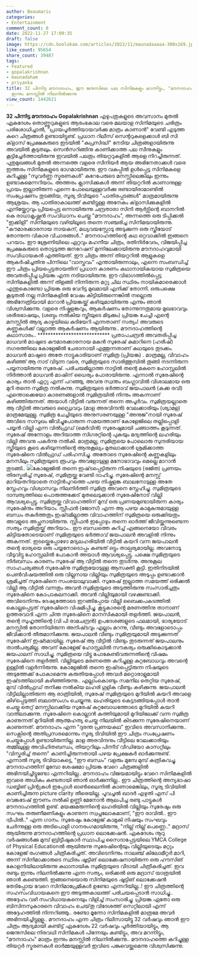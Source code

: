 ```yaml
---
author: Beaumaris
categories:
- Entertainment
comment_count: 0
date: 2022-11-27 17:09:35
draft: false
image: https://cdn.boolokam.com/articles/2022/11/maunadaaaaa-300x169.jpg
like_count: 95654
share_count: 39487
tags:
- Featured
- gopalakrishnan
- maunadaham
- priyanka
title: 32 പിന്നിട്ട മൗനദാഹം, ഈ ജനുസിലെ പല സിനിമകളും മറന്നിട്ടും, "മൗനദാഹം" മാത്രം
  ഇന്നും മനസ്സിൽ നിലനിൽക്കുന്നു
view_count: 1442621
---
```


**32 പിന്നിട്ട മൗനദാഹം** **Gopalakrishnan** എഴുപതുകളുടെ അവസാനം മുതൽ ഏകദേശം തൊണ്ണൂറുകളുടെ ആരംഭകാല വരെ മലയാള സിനിമയുടെ ചരിത്രം പരിശോധിച്ചാൽ, "പ്രായപൂർത്തിയായവർക്കു മാത്രം കാണാൻ" വേണ്ടി എടുത്ത കുറെ ചിത്രങ്ങൾ ഉണ്ടായിട്ടുണ്ട്. പ്രധാന റിലീസ് സെന്ററുകളെക്കാൾ ബി സി ക്‌ളാസ് പ്രേക്ഷകരുടെ ഇടയിൽ "കുപ്രസിദ്ധി" നേടിയ ചിത്രങ്ങളായിരുന്നു അവയിൽ കൂടുതലും. സെൻസറിങ്ങിനു കാണിക്കാത്ത പല സീനുകളും കൂട്ടിച്ചേർത്തായിരുന്നു ഇവയിൽ പലതും തിയറ്ററുകളിൽ ആളെ നിറച്ചിരുന്നത്. പുതുമുഖങ്ങൾ മുതൽ അന്നത്തെ വളരെ സീനിയർ ആയ അഭിനേതാക്കൾ വരെ ഇത്തരം സിനിമകളുടെ ഭാഗമായിരുന്നു. ഈ വകുപ്പിൽ ഉൾപ്പെട്ട സിനിമകളെ കുറിച്ചുള്ള "സുവർണ്ണ സ്മരണകൾ" കുറേപേരുടെ മനസ്സിലെങ്കിലും ഇന്നും ഉണ്ടാകുമെന്നറിയാം. അത്തരം ക്ലാസിക്കുകൾ അന്ന് തിയറ്ററിൽ കാണാനുള്ള പ്രായം ഇല്ലാതിരുന്ന എന്നെ പോലെയുള്ളവർക്കു രണ്ടായിരാമാണ്ടിൽ സംപ്രേഷണം തുടങ്ങിയ, സൂര്യ ടിവിയുടെ "പാതിരപ്പടങ്ങൾ" മാത്രമായിരുന്നു ആശ്രയം. ആ പാതിരാകാലത്ത് കണ്ടിട്ടുള്ള അനേകം ക്‌ളാസിക്കുകളിൽ എനിയ്ക്കേറ്റവും പ്രിയപ്പെട്ട ഒന്നായിരുന്നു ചന്ദ്രതാരാ സിനി ആർട്സിന്റെ ബാനറിൽ കെ രാധാകൃഷ്ണൻ സംവിധാനം ചെയ്ത "മൗനദാഹം", അന്നത്തെ ഒരു ടിപ്പിക്കൽ "ഇക്കിളി" സിനിമയുടെ വഴിയിലൂടെ തന്നെ സഞ്ചരിച്ച സിനിമയായിരുന്നു. "കൗമാരക്കാരനായ നായകന്, മധ്യവയസ്സോടു അടുക്കുന്ന ഒരു സ്ത്രീയോട് തോന്നുന്ന വികാര വിചാരങ്ങൾ.." മൗനദാഹത്തിന്റെ കഥ ഒറ്റവാക്കിൽ ഇങ്ങനെ പറയാം. ഈ ശ്രേണിയിലെ ഏറ്റവും മഹനീയ ചിത്രം, രതിനിർവേദം, വിജയിപ്പിച്ച പ്രേക്ഷകരുടെ തൊട്ടടുത്ത ജനറേഷന് മുന്നിലേക്കായിരുന്നു മൗനദാഹവുമായി സംവിധായകൻ എത്തിയത്. ഈ ചിത്രം അന്ന് തിയറ്ററിൽ ആളുകളെ ആകർഷിച്ചതിനു പിന്നിലെ "വാസ്തവം" എന്തായിരുന്നാലും, എന്നെ സംബന്ധിച്ച് ഈ ചിത്രം പ്രിയപ്പെട്ടതായതിന് പ്രധാന കാരണം കഥാനായികയായ സുമിത്രയെ അവതരിപ്പിച്ച പ്രിയങ്ക എന്ന നടിയായിരുന്നു. ഈ വിഭാഗത്തിൽപ്പെട്ട സിനിമകളിൽ അന്ന് തിളങ്ങി നിന്നിരുന്ന മറ്റു ചില സ്ഥിരം നായികമാരെക്കാൾ എന്തുകൊണ്ടോ പ്രിയങ്ക ഒരു വേറിട്ട മുഖമായി എനിക്ക് തോന്നി. ഒരുപക്ഷെ കൂടുതൽ നല്ല സിനിമകളിൽ വേഷം കിട്ടിയിരുന്നെങ്കിൽ നല്ലൊരു അഭിനേത്രിയായി മാറാൻ പ്രിയങ്കയ്ക്ക് കഴിയുമായിരുന്നു എന്നും ഞാൻ വിശ്വസിക്കുന്നു. വളരെ നിഷ്കളങ്കവും, ആകർഷണം തോന്നുന്നതുമായ മുഖഭാവവും ശരീരഭാഷയും, (ശബ്ദം നൽകിയ സ്ത്രീയുടെ മിടുക്കും) പ്രിയങ്ക ചേച്ചി എന്റെ മനസ്സിൽ ആദ്യ കാഴ്ചയിലെ കുടിയേറി എന്നതാണ് സത്യം! അവരുടെ കണ്ണുകൾക്ക് വല്ലാത്ത ആകർഷണം ആയിരുന്നു.. മൗനദാഹത്തിന്റെ കഥാസാരം.. **************************** പ്രതാപചന്ദ്രൻ അവതരിപ്പിച്ച മാധവൻ മാഷുടെ കൗമാരക്കാരനായ മകൻ സുരേഷ് കുമാറിനെ (ഹരീഷ്) നഗരത്തിലെ കോളേജിൽ ചേരാനായി എത്തുന്നതാണ് കഥയുടെ തുടക്കം. മാധവൻ മാഷുടെ അതേ നാട്ടുകാരിയാണ് സുമിത്ര (പ്രിയങ്ക) . മാത്രമല്ല, വിവാഹം കഴിഞ്ഞ് ആ നാട് വിടുന്ന വരെ, സുമിത്രയുടെ സാരിത്തുമ്പിൽ തൂങ്ങി നടന്നിരുന്ന പയ്യനായിരുന്നു സുരേഷ്. പരിചയമില്ലാത്ത നാട്ടിൽ തന്റെ മകനെ ഹോസ്റ്റലിൽ നിർത്താൻ മാധവൻ മാഷിന് ധൈര്യം പോരായിരുന്നു. എന്നാൽ സുരേഷിന്റെ കാര്യം താൻ ഏറ്റു എന്ന് പറഞ്ഞു, അവനു സ്വന്തം ബംഗ്ലാവിൽ വിശാലമായ ഒരു മുറി തന്നെ സുമിത്ര നൽകുന്നു. സുമിത്രയുടെ ഭർത്താവ് ജയപാലൻ (കക്ക രവി) എന്തൊക്കെയോ കാരണങ്ങളാൽ സുമിത്രയിൽ നിന്നും അകന്നാണ് കഴിഞ്ഞിരുന്നത്. അയാൾ വീട്ടിൽ വരുന്നത് തന്നെ അപൂർവം. സുമിത്രയല്ലാതെ ആ വീട്ടിൽ അവരുടെ ഡ്രൈവറും (മാള അരവിന്ദൻ) വേലക്കാരിയും (ശ്യാമള) മാത്രമേയുള്ളു. സുമിത്ര ചേച്ചിയുടെ അനുസരണയുള്ള "അനുജ"നായി സുരേഷ് അവിടെ സസുഖം ജീവിച്ചുപോരുന്ന സമയത്താണ് കോളേജിലെ തല്ലിപ്പൊളി പയ്യൻ വില്ലി എന്ന വിൽഫ്രഡ് (മെർവിൻ) സുരേഷുമായി ചങ്ങാത്തം കൂടുന്നത്. സുരേഷ് അന്നോളം അറിയാത്ത സിഗരറ്റിന്റെ പുകയും മദ്യത്തിന്റെ ലഹരിയും വില്ലി അവനു പകർന്നു നൽകി. മാത്രമല്ല, സുമിത്രയെ പോലൊരു സുന്ദരിയായ സ്ത്രീയുടെ കൂടെ കഴിയുന്നതിന്റെ ആനുകൂല്യം മുതലാക്കാൻ ശ്രമിക്കാത്ത സുരേഷിനെ വിൽഫ്രഡ് പരിഹസിച്ചു. അതോടെ സുരേഷിന്റെ കണ്ണുകളിലും മനസിലും സുമിത്രയുടെ രൂപവും അവളോടുള്ള മനോഭാവവും മെല്ലെ മാറാൻ തുടങ്ങി.. ![](https://cdn.boolokam.com/articles/2022/11/maunadaaaaa-300x169.jpg)കോളേജിൽ തന്നെ ഇഷ്‌ടപ്പെട്ടിരുന്ന നിഷയുടെ (രജിത) പ്രണയം തിരസ്കരിച്ച് സുരേഷ്, സുമിത്രയ്ക്കു വേണ്ടി ദാഹിച്ചു. സുരേഷിന്റെ മനസ്സ് മാറിയതറിയാതെ നാട്ടിൻപുറത്തെ പഴയ നിഷ്കളങ്ക ബാലനോടുള്ള അതേ സ്നേഹവും വിശ്വാസവും നിലനിർത്തി സുമിത്ര അവനെ സ്നേഹിച്ചു. സുമിത്രയുടെ ദാമ്പത്യത്തിലെ പൊരുത്തക്കേട് മുതലെടുക്കാൻ സുരേഷിനോട് വില്ലി ആവശ്യപ്പെട്ടു. സുമിത്രയ്ക്കു വിവാഹത്തിന് മുമ്പ് ഒരു പ്രണയമുണ്ടായിരുന്ന കാര്യം സുരേഷിനും അറിയാം. സ്റ്റീഫൻ (ജോസ്) എന്ന ആ പഴയ കാമുകനുമായുള്ള ബന്ധം തകർത്തതും ഇഷ്‌ടമില്ലാത്ത വിവാഹത്തിന് സുമിത്രയെ ഒരുക്കിയതും അവളുടെ അച്ഛനായിരുന്നു. സ്റ്റീഫൻ ഇപ്പോഴും തന്നെ ഓർത്ത് ജീവിയ്ക്കുന്നുണ്ടെന്ന സത്യം സുമിത്രയ്ക്ക് അറിയാം.. ഈ ബന്ധത്തെ കുറിച്ച് എങ്ങനെയോ വിവരം കിട്ടിയതോടെയാണ് സുമിത്രയുടെ ഭർത്താവ് ജയപാലൻ അവളിൽ നിന്നും അകന്നത്. ഇടയ്ക്കെപ്പോഴോ മദ്യലഹരിയിൽ വീട്ടിൽ കയറി വന്ന ജയപാലൻ തന്റെ ഭാര്യയെ ഒരു പയ്യനോടൊപ്പം കണ്ടത് ഒട്ടും താല്പര്യമായില്ല. അവനോടു വീടുവിട്ടു ഹോസ്റ്റലിൽ പോകാൻ അയാൾ ആവശ്യപ്പെട്ടു. പക്ഷെ സുമിത്രയുടെ നിർബന്ധം കാരണം സുരേഷ് ആ വീട്ടിൽ തന്നെ തുടർന്നു. അനുകൂല സാഹചര്യങ്ങൾ സുരേഷിനു സുമിത്രയോടുള്ള ആസക്തി കൂട്ടി. ഇതിനിടയിൽ പെൺവിഷയത്തിൽ ഒരു വില്ലനായ വില്ലിയും സുമിത്രയുടെ അടുപ്പം ഉണ്ടാക്കാൻ ശ്രമിച്ചത് സുരേഷിനെ സംശയാലുവാക്കി. സുരേഷ് ഇല്ലാത്ത സമയത്ത് ഒരിക്കൽ വില്ലി ആ വീട്ടിൽ വന്നതും അവൻ സുമിത്രയുടെ അടുത്തിരുന്നു സംസാരിച്ചതും സുരേഷിനെ കോപാകുലനാക്കി. അവൻ വില്ലിയുമായി വഴക്കുണ്ടാക്കി. അവിടെനിന്നും ദേഷ്യത്തോടെ ഇറങ്ങിപ്പോയ വില്ലി ബൈക്കപകടത്തിൽ കൊല്ലപ്പെട്ടത് സുരേഷിനെ വിഷമിപ്പിച്ചു. കൂട്ടുകാരൻ്റെ മരണത്തിനു താനാണ് ഉത്തരവാദി എന്ന ചിന്ത സുരേഷിനെ മാനസികമായി തളർത്തി. ജയപാലൻ, തന്റെ സുഹൃത്തിന്റെ (വി പി രാമചന്ദ്രൻ) ഉപദേശങ്ങളുടെ ഫലമായി, ഭാര്യയോട് മനസ്സിൽ തോന്നിയിരുന്ന അനിഷ്‌ടവും എല്ലാം മറന്നു, വീണ്ടും അവളോടൊപ്പം ജീവിക്കാൻ തീരുമാനിക്കുന്നു. ജയപാലൻ വീണ്ടും സുമിത്രയുമായി അടുക്കുന്നത് സുരേഷിന് ഇഷ്‍ടമായില്ല. സുരേഷ് ആ വീട്ടിൽ വീണ്ടും തുടരുന്നത് ജയപാലനും താൽപര്യമില്ല. അവന് കോളേജ് ഹോസ്റ്റലിൽ സൗകര്യം ഒരുക്കികൊടുക്കാൻ ജയപാലന് സാധിച്ചു. സുമിത്രയെ വിട്ടു പോകേണ്ടിവരുന്നതിന്റെ വിഷമം സുരേഷിനെ തളർത്തി. വില്ലിയുടെ മരണത്തെ കുറിച്ചുള്ള കുറ്റബോധവും അവന്റെ ഉള്ളിൽ വളർന്നിരുന്നു. കോളേജിൽ തന്നെ ഇഷ്‌ടപ്പെട്ടിരുന്ന നിഷയുടെ അടുത്തേക്ക് പോകാമെന്നു കരുതിയപ്പോൾ അവൾ മറ്റൊരാളുമായി ഇഷ്‌ടത്തിലായി കഴിഞ്ഞിരുന്നു.. എല്ലാംകൊണ്ടും സമനില തെറ്റിയ സുരേഷ്, മുമ്പ് വിൽഫ്രഡ് തനിക്കു നൽകിയ ലഹരി ഗുളിക വീണ്ടും കഴിക്കുന്നു. ജയപാലൻ വീട്ടിലില്ലാതിരുന്ന ആ രാത്രിയിൽ, സുരേഷ് സുമിത്രയുടെ മുറിയിൽ കയറി അവളെ കീഴ്‌പ്പെടുത്തി ബലാത്സംഗം ചെയ്യുന്നു. ലഹരിയുടെ കെട്ടടങ്ങിയപ്പോൾ താൻ ചെയ്ത തെറ്റ് മനസ്സിലാക്കിയ സുരേഷ് കുറ്റബോധത്തോടെ മുറിയിൽ കയറി വാതിലടക്കുന്നു. സുരേഷിനെ കൊല്ലാൻ കത്തിയുമായി മുറിയിലേക്ക് വന്ന സുമിത്ര കാണുന്നത് മുറിയിൽ ആത്മഹത്യ ചെയ്ത നിലയിൽ കിടക്കുന്ന സുരേഷിനെയാണ് കാണുന്നത്. മൗനദാഹം എന്ന "ദുരന്ത പ്രണയകഥ" ഇവിടെ അവസാനിക്കുന്നു.. സെക്സിന്റെ അതിപ്രസരമൊന്നും സൂര്യ ടിവിയിൽ ഈ ചിത്രം സംപ്രേഷണം ചെയ്തപ്പോൾ ഉണ്ടായിരുന്നില്ല. മാള അരവിന്ദനും വീട്ടിലെ വേലക്കാരിയും തമ്മിലുള്ള അവിഹിതബന്ധം, തിയറ്ററിലും പിന്നീട് വീഡിയോ കാസറ്റിലും "വിസ്തരിച്ച് തന്നെ" കാണിച്ചിരുന്നതായി പഴയ പ്രേക്ഷകർ ഓർക്കുന്നുണ്ട്. എന്നാൽ സൂര്യ ടിവിയാകട്ടെ, "ഈ ബന്ധം" വളരും മുമ്പേ മുമ്പ് കത്രികവച്ചു. മൗനദാഹത്തിന് മുമ്പോ ശേഷമോ പ്രിയങ്ക വേറെ ചിത്രങ്ങളിൽ അഭിനയിച്ചിട്ടുണ്ടോ എന്നറിയില്ല.. മൗനദാഹം വിജയമായിട്ടും വേറെ സിനിമകളിൽ ഇവരെ അധികം കണ്ടതായി ഞാൻ ഓർക്കുന്നില്ല.. ഈ ചിത്രത്തിന്റെ അന്യഭാഷാ ഡബ്ബിങ് പ്രിന്റുകൾ ഇപ്പോൾ ഓൺലൈനിൽ കാണാമെങ്കിലും, സൂര്യ ടിവിയിൽ കാണിച്ചിരുന്ന picture clarity തീരെയില്ല. പൂവച്ചൽ ഖാദർ എഴുതി എസ് പി വെങ്കടേഷ് ഈണം നൽകി ഉണ്ണി മേനോൻ ആലപിച്ച രണ്ടു പാട്ടുകൾ മൗനദാഹത്തിൽ ഉണ്ട്. മയക്കുമരുന്നിന്റെ ലഹരിയിൽ വില്ലിയും സുരേഷും ഒരു സംഘം തരുണീമണികളും കാണുന്ന സ്വപ്നലോകമാണ്, "ഈ രാവിൽ.. ഈ ദ്വീപിൽ.." എന്ന ഗാനം. സുരേഷും കോളേജ് കാമുകി നിഷയും സംഘവും ചേർന്നുള്ള ഒരു അടിപൊളി ഗാനരംഗമായിരുന്നു, "നില്ല് നില്ല് പെണ്ണെ.." മദ്രാസ് ആയിരുന്നു മൗനദാഹത്തിന്റെ പ്രധാന ലൊക്കേഷൻ. ഏകദേശം നൂറു വർഷങ്ങൾക്കു മുമ്പ് ബ്രിട്ടീഷുകാർ സ്ഥാപിച്ച സൈദാപ്പേട്ടയിലെ YMCA College of Physical Educationൽ ആയിരുന്നു സുരേഷിന്റെയും വില്ലിയുടെയും മറ്റും കോളേജ് രംഗങ്ങൾ ചിത്രീകരിച്ചത്. അവിടെനിന്നും നാലഞ്ച് കിലോമീറ്റർ മാറി, അന്ന് സിനിമാക്കാരുടെ സ്ഥിരം ഷൂട്ടിങ് ലൊക്കേഷനായിരുന്ന ഒരു ഹൗസിങ് കോളനിയിലായിരുന്നു കഥാനായിക സുമിത്രയുടെ വീടായി ചിത്രീകരിച്ചത്. ഇവ രണ്ടും ഇന്നും നിലനിൽക്കുന്നു എന്ന സത്യം, ഒരിക്കൽ ഒരു മദ്രാസ് യാത്രയിൽ ഞാൻ കണ്ടെത്തി. ഇങ്ങനെയൊരു സിനിമയുടെ ഷൂട്ടിങ് ലൊക്കേഷൻ തേടിപ്പോയ വേറെ സിനിമാപ്രേമികൾ ഉണ്ടോ എന്നറിയില്ല..! ഈ ചിത്രത്തിന്റെ സഹസംവിധായകനെ ഈ അടുത്തകാലത്ത് പരിചയപ്പെടാൻ സാധിച്ചു.. അദ്ദേഹം വഴി സംവിധായകനെയും വിളിച്ച് സംസാരിച്ചു. പ്രിയങ്ക ഏതോ ഒരു ബിസിനസുകാരനെ വിവാഹം ചെയ്‌തു വിദേശത്ത് സെറ്റിലായി എന്ന് അദ്ദേഹത്തിൽ നിന്നറിഞ്ഞു.. രണ്ടോ മൂന്നോ സിനിമകളിൽ മാത്രമേ അവർ അഭിനയിച്ചിട്ടുള്ളൂ.. മൗനദാഹം എന്ന ചിത്രം റിലീസായിട്ടു 32 വർഷവും ഞാൻ ഈ ചിത്രം ആദ്യമായി കണ്ടിട്ട് ഏകദേശം 22 വർഷവും പൂർത്തിയായിട്ടും, ആ ജെനുസിലെ നിരവധി സിനിമകൾ പിന്നേയും കണ്ടിട്ടും, അവ മറന്നിട്ടും, "മൗനദാഹം" മാത്രം ഇന്നും മനസ്സിൽ നിലനിൽക്കുന്നു.. മൗനദാഹത്തെ കുറിച്ചുള്ള തിയറ്റർ സ്മരണകൾ ഓർമ്മയുള്ളവർ ഇവിടെ പങ്കുവെയ്ക്കുമെന്നു വിശ്വസിക്കുന്നു.